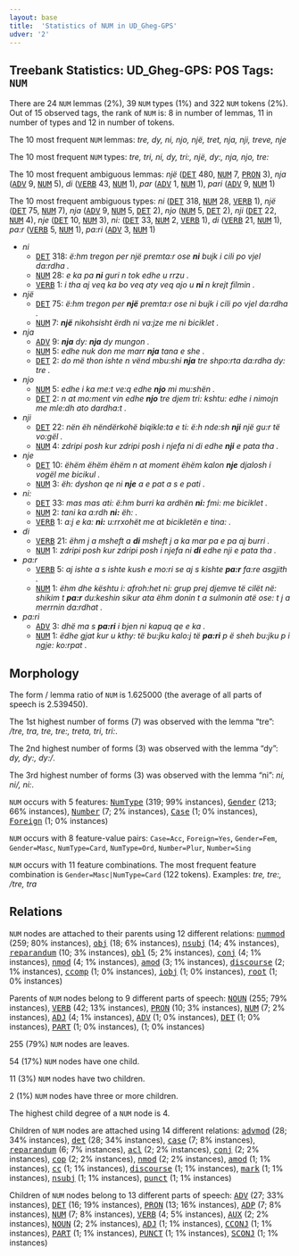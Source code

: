 ```yaml
---
layout: base
title:  'Statistics of NUM in UD_Gheg-GPS'
udver: '2'
---
```


## Treebank Statistics: UD_Gheg-GPS: POS Tags: `NUM`

There are 24 `NUM` lemmas (2%), 39 `NUM` types (1%) and 322 `NUM` tokens (2%).
Out of 15 observed tags, the rank of `NUM` is: 8 in number of lemmas, 11 in number of types and 12 in number of tokens.

The 10 most frequent `NUM` lemmas: <em>tre, dy, ni, njo, një, tret, nja, nji, treve, nje</em>

The 10 most frequent `NUM` types:  <em>tre, tri, ni, dy, tri:, një, dy:, nja, njo, tre:</em>

The 10 most frequent ambiguous lemmas: <em>një</em> (<tt><a href="aln_gps-pos-DET.html">DET</a></tt> 480, <tt><a href="aln_gps-pos-NUM.html">NUM</a></tt> 7, <tt><a href="aln_gps-pos-PRON.html">PRON</a></tt> 3), <em>nja</em> (<tt><a href="aln_gps-pos-ADV.html">ADV</a></tt> 9, <tt><a href="aln_gps-pos-NUM.html">NUM</a></tt> 5), <em>di</em> (<tt><a href="aln_gps-pos-VERB.html">VERB</a></tt> 43, <tt><a href="aln_gps-pos-NUM.html">NUM</a></tt> 1), <em>par</em> (<tt><a href="aln_gps-pos-ADV.html">ADV</a></tt> 1, <tt><a href="aln_gps-pos-NUM.html">NUM</a></tt> 1), <em>pari</em> (<tt><a href="aln_gps-pos-ADV.html">ADV</a></tt> 9, <tt><a href="aln_gps-pos-NUM.html">NUM</a></tt> 1)

The 10 most frequent ambiguous types:  <em>ni</em> (<tt><a href="aln_gps-pos-DET.html">DET</a></tt> 318, <tt><a href="aln_gps-pos-NUM.html">NUM</a></tt> 28, <tt><a href="aln_gps-pos-VERB.html">VERB</a></tt> 1), <em>një</em> (<tt><a href="aln_gps-pos-DET.html">DET</a></tt> 75, <tt><a href="aln_gps-pos-NUM.html">NUM</a></tt> 7), <em>nja</em> (<tt><a href="aln_gps-pos-ADV.html">ADV</a></tt> 9, <tt><a href="aln_gps-pos-NUM.html">NUM</a></tt> 5, <tt><a href="aln_gps-pos-DET.html">DET</a></tt> 2), <em>njo</em> (<tt><a href="aln_gps-pos-NUM.html">NUM</a></tt> 5, <tt><a href="aln_gps-pos-DET.html">DET</a></tt> 2), <em>nji</em> (<tt><a href="aln_gps-pos-DET.html">DET</a></tt> 22, <tt><a href="aln_gps-pos-NUM.html">NUM</a></tt> 4), <em>nje</em> (<tt><a href="aln_gps-pos-DET.html">DET</a></tt> 10, <tt><a href="aln_gps-pos-NUM.html">NUM</a></tt> 3), <em>ni:</em> (<tt><a href="aln_gps-pos-DET.html">DET</a></tt> 33, <tt><a href="aln_gps-pos-NUM.html">NUM</a></tt> 2, <tt><a href="aln_gps-pos-VERB.html">VERB</a></tt> 1), <em>di</em> (<tt><a href="aln_gps-pos-VERB.html">VERB</a></tt> 21, <tt><a href="aln_gps-pos-NUM.html">NUM</a></tt> 1), <em>pa:r</em> (<tt><a href="aln_gps-pos-VERB.html">VERB</a></tt> 5, <tt><a href="aln_gps-pos-NUM.html">NUM</a></tt> 1), <em>pa:ri</em> (<tt><a href="aln_gps-pos-ADV.html">ADV</a></tt> 3, <tt><a href="aln_gps-pos-NUM.html">NUM</a></tt> 1)


* <em>ni</em>
  * <tt><a href="aln_gps-pos-DET.html">DET</a></tt> 318: <em>ë:hm tregon per një premta:r ose <b>ni</b> bujk i cili po vjel da:rdha .</em>
  * <tt><a href="aln_gps-pos-NUM.html">NUM</a></tt> 28: <em>e ka pa <b>ni</b> guri n tok edhe u rrzu .</em>
  * <tt><a href="aln_gps-pos-VERB.html">VERB</a></tt> 1: <em>i tha aj veq ka bo veq aty veq ajo u <b>ni</b> n krejt filmin .</em>
* <em>një</em>
  * <tt><a href="aln_gps-pos-DET.html">DET</a></tt> 75: <em>ë:hm tregon per <b>një</b> premta:r ose ni bujk i cili po vjel da:rdha .</em>
  * <tt><a href="aln_gps-pos-NUM.html">NUM</a></tt> 7: <em><b>një</b> nikohsisht ërdh ni va:jze me ni biciklet .</em>
* <em>nja</em>
  * <tt><a href="aln_gps-pos-ADV.html">ADV</a></tt> 9: <em><b>nja</b> dy: <b>nja</b> dy mungon .</em>
  * <tt><a href="aln_gps-pos-NUM.html">NUM</a></tt> 5: <em>edhe nuk don me marr <b>nja</b> tana e she .</em>
  * <tt><a href="aln_gps-pos-DET.html">DET</a></tt> 2: <em>do më thon ishte n vënd mbu:shi <b>nja</b> tre shpo:rta da:rdha dy: tre .</em>
* <em>njo</em>
  * <tt><a href="aln_gps-pos-NUM.html">NUM</a></tt> 5: <em>edhe i ka me:t ve:q edhe <b>njo</b> mi mu:shën .</em>
  * <tt><a href="aln_gps-pos-DET.html">DET</a></tt> 2: <em>n at mo:ment vin edhe <b>njo</b> tre djem tri: kshtu: edhe i nimojn me mle:dh ato dardha:t .</em>
* <em>nji</em>
  * <tt><a href="aln_gps-pos-DET.html">DET</a></tt> 22: <em>nën ëh nëndërkohë biqikle:ta e ti: ë:h nde:sh <b>nji</b> një gu:r të vo:gël .</em>
  * <tt><a href="aln_gps-pos-NUM.html">NUM</a></tt> 4: <em>zdripi posh kur zdripi posh i njefa ni di edhe <b>nji</b> e pata tha .</em>
* <em>nje</em>
  * <tt><a href="aln_gps-pos-DET.html">DET</a></tt> 10: <em>ëhëm ëhëm ëhëm n at moment ëhëm kalon <b>nje</b> djalosh i vogël me bicikul .</em>
  * <tt><a href="aln_gps-pos-NUM.html">NUM</a></tt> 3: <em>ëh: dyshon qe ni <b>nje</b> a e pat a s e pati .</em>
* <em>ni:</em>
  * <tt><a href="aln_gps-pos-DET.html">DET</a></tt> 33: <em>mas mas ati: ë:hm burri ka ardhën <b>ni:</b> fmi: me biciklet .</em>
  * <tt><a href="aln_gps-pos-NUM.html">NUM</a></tt> 2: <em>tani ka a:rdh <b>ni:</b> ëh: .</em>
  * <tt><a href="aln_gps-pos-VERB.html">VERB</a></tt> 1: <em>a:j e ka: <b>ni:</b> u:rrxohët me at bicikletën e tina: .</em>
* <em>di</em>
  * <tt><a href="aln_gps-pos-VERB.html">VERB</a></tt> 21: <em>ëhm j a msheft a <b>di</b> msheft j a ka mar pa e pa aj burri .</em>
  * <tt><a href="aln_gps-pos-NUM.html">NUM</a></tt> 1: <em>zdripi posh kur zdripi posh i njefa ni <b>di</b> edhe nji e pata tha .</em>
* <em>pa:r</em>
  * <tt><a href="aln_gps-pos-VERB.html">VERB</a></tt> 5: <em>aj ishte a s ishte kush e mo:ri se aj s kishte <b>pa:r</b> fa:re asgjith .</em>
  * <tt><a href="aln_gps-pos-NUM.html">NUM</a></tt> 1: <em>ëhm dhe kështu i: afroh:het ni: grup prej djemve të cilët në: shikim t <b>pa:r</b> du:keshin sikur ata ëhm donin t a sulmonin atë ose: t j a merrnin da:rdhat .</em>
* <em>pa:ri</em>
  * <tt><a href="aln_gps-pos-ADV.html">ADV</a></tt> 3: <em>dhë ma s <b>pa:ri</b> i bjen ni kapuq qe e ka .</em>
  * <tt><a href="aln_gps-pos-NUM.html">NUM</a></tt> 1: <em>ëdhe gjat kur u kthy: të bu:jku kalo:j të <b>pa:ri</b> p ë sheh bu:jku p i ngje: ko:rpat .</em>

## Morphology

The form / lemma ratio of `NUM` is 1.625000 (the average of all parts of speech is 2.539450).

The 1st highest number of forms (7) was observed with the lemma “tre”: <em>/tre, tra, tre, tre:, treta, tri, tri:</em>.

The 2nd highest number of forms (3) was observed with the lemma “dy”: <em>dy, dy:, dy:/</em>.

The 3rd highest number of forms (3) was observed with the lemma “ni”: <em>ni, ni/, ni:</em>.

`NUM` occurs with 5 features: <tt><a href="aln_gps-feat-NumType.html">NumType</a></tt> (319; 99% instances), <tt><a href="aln_gps-feat-Gender.html">Gender</a></tt> (213; 66% instances), <tt><a href="aln_gps-feat-Number.html">Number</a></tt> (7; 2% instances), <tt><a href="aln_gps-feat-Case.html">Case</a></tt> (1; 0% instances), <tt><a href="aln_gps-feat-Foreign.html">Foreign</a></tt> (1; 0% instances)

`NUM` occurs with 8 feature-value pairs: `Case=Acc`, `Foreign=Yes`, `Gender=Fem`, `Gender=Masc`, `NumType=Card`, `NumType=Ord`, `Number=Plur`, `Number=Sing`

`NUM` occurs with 11 feature combinations.
The most frequent feature combination is `Gender=Masc|NumType=Card` (122 tokens).
Examples: <em>tre, tre:, /tre, tra</em>


## Relations

`NUM` nodes are attached to their parents using 12 different relations: <tt><a href="aln_gps-dep-nummod.html">nummod</a></tt> (259; 80% instances), <tt><a href="aln_gps-dep-obj.html">obj</a></tt> (18; 6% instances), <tt><a href="aln_gps-dep-nsubj.html">nsubj</a></tt> (14; 4% instances), <tt><a href="aln_gps-dep-reparandum.html">reparandum</a></tt> (10; 3% instances), <tt><a href="aln_gps-dep-obl.html">obl</a></tt> (5; 2% instances), <tt><a href="aln_gps-dep-conj.html">conj</a></tt> (4; 1% instances), <tt><a href="aln_gps-dep-nmod.html">nmod</a></tt> (4; 1% instances), <tt><a href="aln_gps-dep-amod.html">amod</a></tt> (3; 1% instances), <tt><a href="aln_gps-dep-discourse.html">discourse</a></tt> (2; 1% instances), <tt><a href="aln_gps-dep-ccomp.html">ccomp</a></tt> (1; 0% instances), <tt><a href="aln_gps-dep-iobj.html">iobj</a></tt> (1; 0% instances), <tt><a href="aln_gps-dep-root.html">root</a></tt> (1; 0% instances)

Parents of `NUM` nodes belong to 9 different parts of speech: <tt><a href="aln_gps-pos-NOUN.html">NOUN</a></tt> (255; 79% instances), <tt><a href="aln_gps-pos-VERB.html">VERB</a></tt> (42; 13% instances), <tt><a href="aln_gps-pos-PRON.html">PRON</a></tt> (10; 3% instances), <tt><a href="aln_gps-pos-NUM.html">NUM</a></tt> (7; 2% instances), <tt><a href="aln_gps-pos-ADJ.html">ADJ</a></tt> (4; 1% instances), <tt><a href="aln_gps-pos-ADV.html">ADV</a></tt> (1; 0% instances), <tt><a href="aln_gps-pos-DET.html">DET</a></tt> (1; 0% instances), <tt><a href="aln_gps-pos-PART.html">PART</a></tt> (1; 0% instances),  (1; 0% instances)

255 (79%) `NUM` nodes are leaves.

54 (17%) `NUM` nodes have one child.

11 (3%) `NUM` nodes have two children.

2 (1%) `NUM` nodes have three or more children.

The highest child degree of a `NUM` node is 4.

Children of `NUM` nodes are attached using 14 different relations: <tt><a href="aln_gps-dep-advmod.html">advmod</a></tt> (28; 34% instances), <tt><a href="aln_gps-dep-det.html">det</a></tt> (28; 34% instances), <tt><a href="aln_gps-dep-case.html">case</a></tt> (7; 8% instances), <tt><a href="aln_gps-dep-reparandum.html">reparandum</a></tt> (6; 7% instances), <tt><a href="aln_gps-dep-acl.html">acl</a></tt> (2; 2% instances), <tt><a href="aln_gps-dep-conj.html">conj</a></tt> (2; 2% instances), <tt><a href="aln_gps-dep-cop.html">cop</a></tt> (2; 2% instances), <tt><a href="aln_gps-dep-nmod.html">nmod</a></tt> (2; 2% instances), <tt><a href="aln_gps-dep-amod.html">amod</a></tt> (1; 1% instances), <tt><a href="aln_gps-dep-cc.html">cc</a></tt> (1; 1% instances), <tt><a href="aln_gps-dep-discourse.html">discourse</a></tt> (1; 1% instances), <tt><a href="aln_gps-dep-mark.html">mark</a></tt> (1; 1% instances), <tt><a href="aln_gps-dep-nsubj.html">nsubj</a></tt> (1; 1% instances), <tt><a href="aln_gps-dep-punct.html">punct</a></tt> (1; 1% instances)

Children of `NUM` nodes belong to 13 different parts of speech: <tt><a href="aln_gps-pos-ADV.html">ADV</a></tt> (27; 33% instances), <tt><a href="aln_gps-pos-DET.html">DET</a></tt> (16; 19% instances), <tt><a href="aln_gps-pos-PRON.html">PRON</a></tt> (13; 16% instances), <tt><a href="aln_gps-pos-ADP.html">ADP</a></tt> (7; 8% instances), <tt><a href="aln_gps-pos-NUM.html">NUM</a></tt> (7; 8% instances), <tt><a href="aln_gps-pos-VERB.html">VERB</a></tt> (4; 5% instances), <tt><a href="aln_gps-pos-AUX.html">AUX</a></tt> (2; 2% instances), <tt><a href="aln_gps-pos-NOUN.html">NOUN</a></tt> (2; 2% instances), <tt><a href="aln_gps-pos-ADJ.html">ADJ</a></tt> (1; 1% instances), <tt><a href="aln_gps-pos-CCONJ.html">CCONJ</a></tt> (1; 1% instances), <tt><a href="aln_gps-pos-PART.html">PART</a></tt> (1; 1% instances), <tt><a href="aln_gps-pos-PUNCT.html">PUNCT</a></tt> (1; 1% instances), <tt><a href="aln_gps-pos-SCONJ.html">SCONJ</a></tt> (1; 1% instances)

